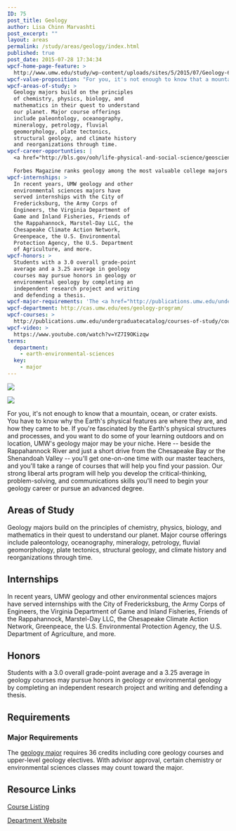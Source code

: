 ```yaml
---
ID: 75
post_title: Geology
author: Lisa Chinn Marvashti
post_excerpt: ""
layout: areas
permalink: /study/areas/geology/index.html
published: true
post_date: 2015-07-28 17:34:34
wpcf-home-page-feature: >
  http://www.umw.edu/study/wp-content/uploads/sites/5/2015/07/Geology-6e.jpg
wpcf-value-proposition: "For you, it's not enough to know that a mountain, ocean, or crater exists. You have to know why the Earth's physical features are where they are, and how they came to be. If you're fascinated by the Earth's physical structures and processes, and you want to do some of your learning outdoors and on location, UMW's geology major may be your niche. Here -- beside the Rappahannock River and just a short drive from the Chesapeake Bay or the Shenandoah Valley -- you'll get one-on-one time with our master teachers, and you'll take a range of courses that will help you find your passion. Our strong liberal arts program will help you develop the critical-thinking, problem-solving, and communications skills you'll need to begin your geology career or pursue an advanced degree."
wpcf-areas-of-study: >
  Geology majors build on the principles
  of chemistry, physics, biology, and
  mathematics in their quest to understand
  our planet. Major course offerings
  include paleontology, oceanography,
  mineralogy, petrology, fluvial
  geomorphology, plate tectonics,
  structural geology, and climate history
  and reorganizations through time.
wpcf-career-opportunties: |
  <a href="http://bls.gov/ooh/life-physical-and-social-science/geoscientists.htm">Job opportunities for geoscientists</a> are increasing, with an expected growth between 2012 and 2022 of 16 percent. In 2012, median pay in the field was $90,890.
  
  Forbes Magazine ranks geology among the most valuable college majors through 2020, based on projected starting salary, mid-career pay, and BLS hiring forecasts.
wpcf-internships: >
  In recent years, UMW geology and other
  environmental sciences majors have
  served internships with the City of
  Fredericksburg, the Army Corps of
  Engineers, the Virginia Department of
  Game and Inland Fisheries, Friends of
  the Rappahannock, Marstel-Day LLC, the
  Chesapeake Climate Action Network,
  Greenpeace, the U.S. Environmental
  Protection Agency, the U.S. Department
  of Agriculture, and more.
wpcf-honors: >
  Students with a 3.0 overall grade-point
  average and a 3.25 average in geology
  courses may pursue honors in geology or
  environmental geology by completing an
  independent research project and writing
  and defending a thesis.
wpcf-major-requirements: 'The <a href="http://publications.umw.edu/undergraduatecatalog/courses-of-study/majors/geol/">geology major</a> requires 36 credits including core geology courses and upper-level geology electives. With advisor approval, certain chemistry or environmental sciences classes may count toward the major.'
wpcf-department: http://cas.umw.edu/ees/geology-program/
wpcf-courses: >
  http://publications.umw.edu/undergraduatecatalog/courses-of-study/course-descriptions/geol/
wpcf-video: >
  https://www.youtube.com/watch?v=YZ7I9OKizqw
terms:
  department:
    - earth-environmental-sciences
  key:
    - major
---
```


<!-- Types Custom Fields: -->
[![](http://www.umw.edu/study/wp-content/uploads/sites/5/2015/07/Geology-6e.jpg)](http://www.umw.edu/study/wp-content/uploads/sites/5/2015/07/Geology-6e.jpg)
<!-- End home-page-feature -->

<!-- video -->
[![](https://i.ytimg.com/vi/YZ7I9OKizqw/hqdefault.jpg)](https://www.youtube.com/watch?v=YZ7I9OKizqw)
<!-- End video -->

<!-- value-proposition -->
For you, it's not enough to know that a mountain, ocean, or crater exists. You have to know why the Earth's physical features are where they are, and how they came to be. If you're fascinated by the Earth's physical structures and processes, and you want to do some of your learning outdoors and on location, UMW's geology major may be your niche. Here -- beside the Rappahannock River and just a short drive from the Chesapeake Bay or the Shenandoah Valley -- you'll get one-on-one time with our master teachers, and you'll take a range of courses that will help you find your passion. Our strong liberal arts program will help you develop the critical-thinking, problem-solving, and communications skills you'll need to begin your geology career or pursue an advanced degree.
<!-- End value-proposition -->

<!-- areas-of-study -->
## Areas of Study
Geology majors build on the principles of chemistry, physics, biology, and mathematics in their quest to understand our planet. Major course offerings include paleontology, oceanography, mineralogy, petrology, fluvial geomorphology, plate tectonics, structural geology, and climate history and reorganizations through time.
<!-- End areas-of-study -->

<!-- internships -->
## Internships
In recent years, UMW geology and other environmental sciences majors have served internships with the City of Fredericksburg, the Army Corps of Engineers, the Virginia Department of Game and Inland Fisheries, Friends of the Rappahannock, Marstel-Day LLC, the Chesapeake Climate Action Network, Greenpeace, the U.S. Environmental Protection Agency, the U.S. Department of Agriculture, and more.
<!-- End internships -->

<!-- honors -->
## Honors
Students with a 3.0 overall grade-point average and a 3.25 average in geology courses may pursue honors in geology or environmental geology by completing an independent research project and writing and defending a thesis.
<!-- End honors -->

<!-- requirements -->
## Requirements

<!-- major-requirements -->
### Major Requirements
The [geology major](http://publications.umw.edu/undergraduatecatalog/courses-of-study/majors/geol/) requires 36 credits including core geology courses and upper-level geology electives. With advisor approval, certain chemistry or environmental sciences classes may count toward the major.
<!-- End major-requirements -->

<!-- End requirements -->

<!-- resource-links -->
## Resource Links

<!-- courses -->
[Course Listing](http://publications.umw.edu/undergraduatecatalog/courses-of-study/course-descriptions/geol/)

<!-- End courses -->


<!-- department -->
[Department Website](http://cas.umw.edu/ees/geology-program/)

<!-- End department -->

<!-- End resource-links -->

<!-- End Types Custom Fields -->